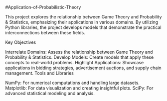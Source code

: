 #Application-of-Probabilistic-Theory

This project explores the relationship between Game Theory and Probability & Statistics, emphasizing their applications in various domains. By utilizing Python libraries, the project develops models that demonstrate the practical interconnections between these fields.

Key Objectives

Interrelate Domains: Assess the relationship between Game Theory and Probability & Statistics.
Develop Models: Create models that apply these concepts to real-world problems.
Highlight Applications: Showcase applications in bidding strategies, advertisement auctions, and supply chain management.
Tools and Libraries

NumPy: For numerical computations and handling large datasets.
Matplotlib: For data visualization and creating insightful plots.
SciPy: For advanced statistical modeling and analysis.

